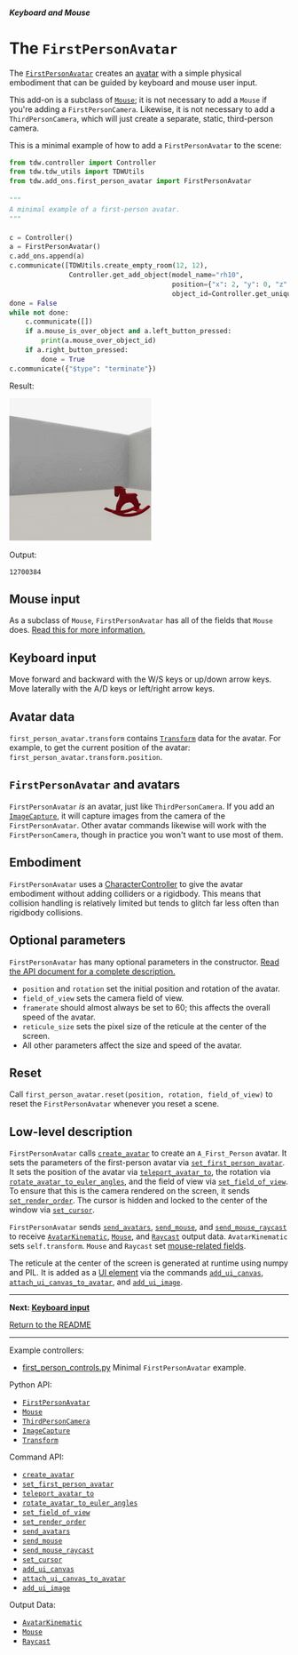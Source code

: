 ##### Keyboard and Mouse

# The `FirstPersonAvatar`

The [`FirstPersonAvatar`](../../python/add_ons/first_person_avatar.md) creates an [avatar](../core_concepts/avatars.md) with a simple physical embodiment that can be guided by keyboard and mouse user input.

This add-on is a subclass of [`Mouse`](mouse.md); it is not necessary to add a `Mouse` if you're adding a `FirstPersonCamera`. Likewise, it is not necessary to add a `ThirdPersonCamera`, which will just create a separate, static, third-person camera.

This is a minimal example of how to add a `FirstPersonAvatar` to the scene:

```python
from tdw.controller import Controller
from tdw.tdw_utils import TDWUtils
from tdw.add_ons.first_person_avatar import FirstPersonAvatar

"""
A minimal example of a first-person avatar.
"""

c = Controller()
a = FirstPersonAvatar()
c.add_ons.append(a)
c.communicate([TDWUtils.create_empty_room(12, 12),
               Controller.get_add_object(model_name="rh10",
                                         position={"x": 2, "y": 0, "z": 2},
                                         object_id=Controller.get_unique_id())])
done = False
while not done:
    c.communicate([])
    if a.mouse_is_over_object and a.left_button_pressed:
        print(a.mouse_over_object_id)
    if a.right_button_pressed:
        done = True
c.communicate({"$type": "terminate"})
```

Result:

![](images/first_person_avatar.gif)

Output:

```
12700384
```

## Mouse input

As a subclass of `Mouse`, `FirstPersonAvatar` has all of the fields that `Mouse` does. [Read this for more information.](mouse.md)

## Keyboard input

Move forward and backward with the W/S keys or up/down arrow keys. Move laterally with the A/D keys or left/right arrow keys.

## Avatar data

`first_person_avatar.transform` contains [`Transform`](../../python/object_data/transform.md) data for the avatar. For example, to get the current position of the avatar: `first_person_avatar.transform.position`.

## `FirstPersonAvatar` and avatars

`FirstPersonAvatar` *is* an avatar, just like `ThirdPersonCamera`. If you add an [`ImageCapture`](../../python/add_ons/image_capture.md), it will capture images from the camera of the `FirstPersonAvatar`. Other avatar commands likewise will work with the `FirstPersonCamera`,  though in practice you won't want to use most of them.

## Embodiment

`FirstPersonAvatar` uses a [CharacterController](https://docs.unity3d.com/ScriptReference/CharacterController.html) to give the avatar embodiment without adding colliders or a rigidbody. This means that collision handling is relatively limited but tends to glitch far less often than rigidbody collisions.

## Optional parameters

`FirstPersonAvatar` has many optional parameters in the constructor. [Read the API document for a complete description.](../../python/add_ons/first_person_avatar.md)

- `position` and `rotation` set the initial position and rotation of the avatar.
- `field_of_view` sets the camera field of view.
- `framerate` should almost always be set to 60; this affects the overall speed of the avatar.
- `reticule_size` sets the pixel size of the reticule at the center of the screen.
- All other parameters affect the size and speed of the avatar.

## Reset

Call `first_person_avatar.reset(position, rotation, field_of_view)` to reset the `FirstPersonAvatar` whenever you reset a scene.

## Low-level description

`FirstPersonAvatar` calls [`create_avatar`](../../api/command_api.md#create_avatar) to create an `A_First_Person` avatar. It sets the parameters of the first-person avatar via [`set_first_person_avatar`](../../api/command_api.md#set_first_person_avatar). It sets the position of the avatar via [`teleport_avatar_to`](../../api/command_api.md#teleport_avatar_to), the rotation via [`rotate_avatar_to_euler_angles`](../../api/command_api.md#rotate_avatar_to_euler_angles), and the field of view via [`set_field_of_view`](../../api/command_api.md#set_field_of_view). To ensure that this is the camera rendered on the screen, it sends [`set_render_order`](../../api/command_api.md#set_render_order).  The cursor is hidden and locked to the center of the window via [`set_cursor`](../../api/command_api.md#set_cursor).

`FirstPersonAvatar` sends [`send_avatars`](../../api/command_api.md#send_avatars), [`send_mouse`](../../api/command_api.md#send_mouse), and [`send_mouse_raycast`](../../api/command_api.md#send_mouse_raycast) to receive [`AvatarKinematic`](../../api/output_data.md#AvatarKinematic), [`Mouse`](../../api/output_data.md#Mouse), and [`Raycast`](../../api/output_data.md#Raycast) output data. `AvatarKinematic` sets `self.transform`. `Mouse` and `Raycast` set [mouse-related fields](mouse.md).

The reticule at the center of the screen is generated at runtime using numpy and PIL. It is added as a [UI element](../non_physics/ui.md) via the commands [`add_ui_canvas`](../../api/command_api.md#add_ui_canvas), [`attach_ui_canvas_to_avatar`](../../api/command_api.md#attach_ui_canvas_to_avatar), and [`add_ui_image`](../../api/command_api.md#add_ui_image).

***

**Next: [Keyboard input](keyboard.md)**

[Return to the README](../../../README.md)

***

Example controllers:

- [first_person_controls.py](https://github.com/threedworld-mit/tdw/blob/master/Python/example_controllers/keyboard_and_mouse/first_person_controls.py) Minimal `FirstPersonAvatar` example.

Python API:

- [`FirstPersonAvatar`](../../python/add_ons/first_person_avatar.md)
- [`Mouse`](../../python/add_ons/mouse.md)
- [`ThirdPersonCamera`](../../python/add_ons/third_person_camera.md)
- [`ImageCapture`](../../python/add_ons/image_capture.md)
- [`Transform`](../../python/object_data/transform.md) 

Command API:

- [`create_avatar`](../../api/command_api.md#create_avatar)
- [`set_first_person_avatar`](../../api/command_api.md#set_first_person_avatar)
- [`teleport_avatar_to`](../../api/command_api.md#teleport_avatar_to)
- [`rotate_avatar_to_euler_angles`](../../api/command_api.md#rotate_avatar_to_euler_angles)
- [`set_field_of_view`](../../api/command_api.md#set_field_of_view)
- [`set_render_order`](../../api/command_api.md#set_render_order)
- [`send_avatars`](../../api/command_api.md#send_avatars)
- [`send_mouse`](../../api/command_api.md#send_mouse)
- [`send_mouse_raycast`](../../api/command_api.md#send_mouse_raycast)
- [`set_cursor`](../../api/command_api.md#set_cursor)
- [`add_ui_canvas`](../../api/command_api.md#add_ui_canvas)
- [`attach_ui_canvas_to_avatar`](../../api/command_api.md#attach_ui_canvas_to_avatar)
- [`add_ui_image`](../../api/command_api.md#add_ui_image)

Output Data:

- [`AvatarKinematic`](../../api/output_data.md#AvatarKinematic)
- [`Mouse`](../../api/output_data.md#Mouse)
- [`Raycast`](../../api/output_data.md#Raycast)
